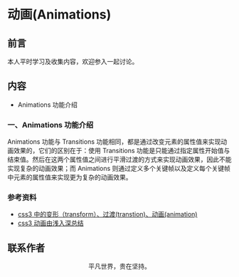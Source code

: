 # 动画(Animations)

## 前言

本人平时学习及收集内容，欢迎参入一起讨论。

## 内容

- Animations 功能介绍

### 一、Animations 功能介绍

Animations 功能与 Transitions 功能相同，都是通过改变元素的属性值来实现动画效果的，它们的区别在于：使用 Transitions 功能是只能通过指定属性开始值与结束值。然后在这两个属性值之间进行平滑过渡的方式来实现动画效果，因此不能实现复杂的动画效果；而 Animations 则通过定义多个关键帧以及定义每个关键帧中元素的属性值来实现更为复杂的动画效果。

### 参考资料

- [css3 中的变形（transform）、过渡(transtion)、动画(animation)](https://www.cnblogs.com/qianduanjingying/p/4937574.html)
- [css3 动画由浅入深总结](https://www.cnblogs.com/tugenhua0707/p/5385261.html)

## 联系作者

<div align="center">
    <p>
        平凡世界，贵在坚持。
    </p>
    <img :src="$withBase('/about/contact.png')" />
</div>
